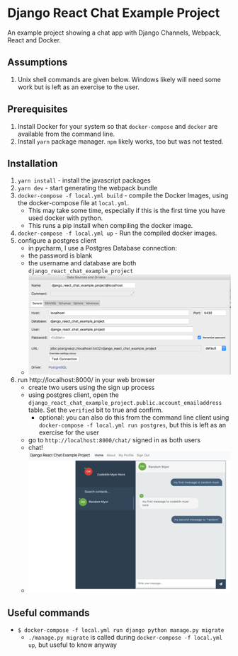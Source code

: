 Django React Chat Example Project
=================================

An example project showing a chat app with Django Channels, 
Webpack, React and Docker.


## Assumptions
1. Unix shell commands are given below. 
   Windows likely will need some work but is left as an exercise to the 
   user.


## Prerequisites
1. Install Docker for your system so that `docker-compose` and `docker`
   are available from the command line.   
2. Install `yarn` package manager. `npm` likely works, too but was
   not tested.


## Installation
1. `yarn install` - install the javascript packages
2. `yarn dev` - start generating the webpack bundle
3. `docker-compose -f local.yml build` - compile the Docker Images,
   using the docker-compose file at `local.yml`. 
   - This may take some time, especially if this is the first time you 
     have used docker with python.
   - This runs a pip install when compiling the docker image. 
4. `docker-compose -f local.yml up` - Run the compiled docker images.
5. configure a postgres client
   - in pycharm, I use a Postgres Database connection:  
   - the password is blank
   - the username and database are both 
     `django_react_chat_example_project`
   - ![postgres db config](docs/postgres_db_connection_pycharm.png)
5. run http://localhost:8000/ in your web browser
   - create two users using the sign up process
   - using postgres client, open the 
     `django_react_chat_example_project.public.account_emailaddress`
     table. Set the `verified` bit to true and confirm.
     - optional: you can also do this from the command line client using 
       `docker-compose -f local.yml run postgres`, but this is left 
       as an exercise for the user
   - go to `http://localhost:8000/chat/` signed in as both users
   - chat!
   - ![chat screenshot](docs/chat_example.png)
   

## Useful commands
* `$ docker-compose -f local.yml run django python manage.py migrate`
  * `./manage.py migrate` is called during 
    `docker-compose -f local.yml up`, but useful to know anyway

